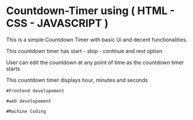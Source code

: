 # Countdown-Timer using ( HTML - CSS - JAVASCRIPT )

This is a simple Countdown Timer with basic Ui and decent functionalities.

This countdown timer has start - stop - continue and rest option

User can edit the countdown at any point of time as the countdown timer starts

This countdown timer displays hour, minutes and seconds

    #Frontend developement

    #web developement

    #Machine Coding
